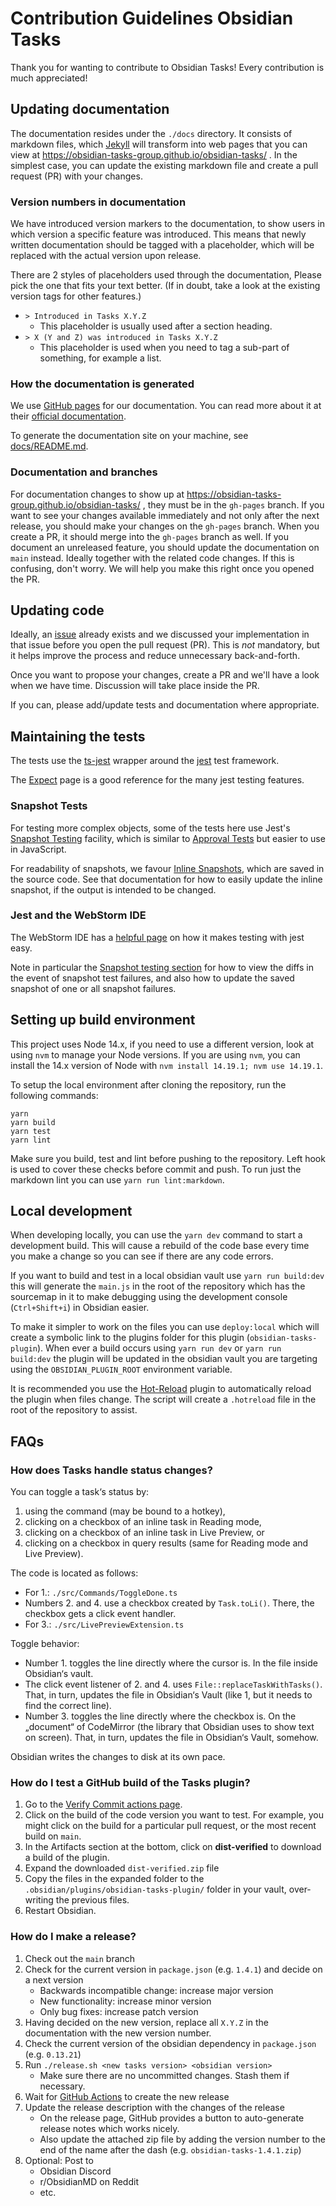 # Contribution Guidelines Obsidian Tasks

Thank you for wanting to contribute to Obsidian Tasks!
Every contribution is much appreciated!

## Updating documentation

The documentation resides under the `./docs` directory.
It consists of markdown files, which [Jekyll](https://jekyllrb.com/) will transform into web pages that you can view at <https://obsidian-tasks-group.github.io/obsidian-tasks/> .
In the simplest case, you can update the existing markdown file and create a pull request (PR) with your changes.

### Version numbers in documentation

We have introduced version markers to the documentation, to show users in which version a specific feature was introduced.
This means that newly written documentation should be tagged with a placeholder, which will be replaced with the actual
version upon release.

There are 2 styles of placeholders used through the documentation, Please pick the one that
fits your text better. (If in doubt, take a look at the existing version tags for other features.)

- `> Introduced in Tasks X.Y.Z`
  - This placeholder is usually used after a section heading.
- `> X (Y and Z) was introduced in Tasks X.Y.Z`
  - This placeholder is used when you need to tag a sub-part of something, for example a list.

### How the documentation is generated

We use [GitHub pages](https://pages.github.com/) for our documentation.
You can read more about it at their [official documentation](https://docs.github.com/en/pages).

To generate the documentation site on your machine,
see [docs/README.md](docs/README.md).

### Documentation and branches

For documentation changes to show up at <https://obsidian-tasks-group.github.io/obsidian-tasks/> , they must be in the `gh-pages` branch.
If you want to see your changes available immediately and not only after the next release, you should make your changes on the `gh-pages` branch.
When you create a PR, it should merge into the `gh-pages` branch as well.
If you document an unreleased feature, you should update the documentation on `main` instead. Ideally together with the related code changes.
If this is confusing, don't worry.
We will help you make this right once you opened the PR.

## Updating code

Ideally, an [issue](https://github.com/obsidian-tasks-group/obsidian-tasks/issues) already exists and we discussed your implementation in that issue before you open the pull request (PR).
This is _not_ mandatory, but it helps improve the process and reduce unnecessary back-and-forth.

Once you want to propose your changes, create a PR and we'll have a look when we have time.
Discussion will take place inside the PR.

If you can, please add/update tests and documentation where appropriate.

## Maintaining the tests

The tests use the [ts-jest](https://www.npmjs.com/package/ts-jest) wrapper around the
[jest](https://jestjs.io) test framework.

The [Expect](https://jestjs.io/docs/expect) page is a good reference for the many jest testing features.

### Snapshot Tests

For testing more complex objects, some of the tests here use Jest's
[Snapshot Testing](https://jestjs.io/docs/snapshot-testing) facility, which is similar to
[Approval Tests](https://approvaltests.com) but easier to use in JavaScript.

For readability of snapshots, we favour [Inline Snapshots](https://jestjs.io/docs/snapshot-testing#inline-snapshots),
which are saved in the source code. See that documentation for how to easily update the inline
snapshot, if the output is intended to be changed.

### Jest and the WebStorm IDE

The WebStorm IDE has a [helpful page](https://www.jetbrains.com/help/webstorm/running-unit-tests-on-jest.html)
on how it makes testing with jest easy.

Note in particular the
[Snapshot testing section](https://www.jetbrains.com/help/webstorm/running-unit-tests-on-jest.html#ws_jest_snapshot_testing)
for how to view the diffs in the event of snapshot test failures, and also how to update the saved snapshot
of one or all snapshot failures.

## Setting up build environment

This project uses Node 14.x, if you need to use a different version, look at using `nvm` to manage your Node versions. If you are using `nvm`, you can install the 14.x version of Node with `nvm install 14.19.1; nvm use 14.19.1`.

To setup the local environment after cloning the repository, run the following commands:

``` shell
yarn
yarn build
yarn test
yarn lint
```

Make sure you build, test and lint before pushing to the repository. Left hook is used to cover these checks before commit and push. To run just the markdown lint you can use `yarn run lint:markdown`.

## Local development

When developing locally, you can use the `yarn dev` command to start a development build. This will cause a rebuild of the code base every time you make a change so you can see if there are any code errors.

If you want to build and test in a local obsidian vault use `yarn run build:dev` this will generate the `main.js` in the root of the repository which has the sourcemap in it to make debugging using the development console (`Ctrl+Shift+i`) in Obsidian easier.

To make it simpler to work on the files you can use `deploy:local` which will create a symbolic link to the plugins folder for this plugin (`obsidian-tasks-plugin`). When ever a build occurs using `yarn run dev` or `yarn run build:dev` the plugin will be updated in the obsidian vault you are targeting using the `OBSIDIAN_PLUGIN_ROOT` environment variable.

It is recommended you use the [Hot-Reload](https://github.com/pjeby/hot-reload) plugin to automatically reload the plugin when files change. The script will create a `.hotreload` file in the root of the repository to assist.

## FAQs

### How does Tasks handle status changes?

You can toggle a task‘s status by:

1. using the command (may be bound to a hotkey),
2. clicking on a checkbox of an inline task in Reading mode,
3. clicking on a checkbox of an inline task in Live Preview, or
4. clicking on a checkbox in query results (same for Reading mode and Live Preview).

The code is located as follows:

- For 1.: `./src/Commands/ToggleDone.ts`
- Numbers 2. and 4. use a checkbox created by `Task.toLi()`. There, the checkbox gets a click event handler.
- For 3.: `./src/LivePreviewExtension.ts`

Toggle behavior:

- Number 1. toggles the line directly where the cursor is. In the file inside Obsidian‘s vault.
- The click event listener of 2. and 4. uses `File::replaceTaskWithTasks()`. That, in turn, updates the file in Obsidian‘s Vault (like 1, but it needs to find the correct line).
- Number 3. toggles the line directly where the checkbox is. On the „document“ of CodeMirror (the library that Obsidian uses to show text on screen). That, in turn, updates the file in Obsidian‘s Vault, somehow.

Obsidian writes the changes to disk at its own pace.

### How do I test a GitHub build of the Tasks plugin?

1. Go to the [Verify Commit actions page](https://github.com/obsidian-tasks-group/obsidian-tasks/actions/workflows/verify.yml).
2. Click on the build of the code version you want to test. For example, you might click on the build for a particular pull request, or the most recent build on `main`.
3. In the Artifacts section at the bottom, click on **dist-verified** to download a build of the plugin.
4. Expand the downloaded `dist-verified.zip` file
5. Copy the files in the expanded folder to the `.obsidian/plugins/obsidian-tasks-plugin/` folder in your vault, over-writing the previous files.
6. Restart Obsidian.

### How do I make a release?

1. Check out the `main` branch
2. Check for the current version in `package.json` (e.g. `1.4.1`) and decide on a next version
    - Backwards incompatible change: increase major version
    - New functionality: increase minor version
    - Only bug fixes: increase patch version
3. Having decided on the new version, replace all `X.Y.Z` in the documentation with the new version number.
4. Check the current version of the obsidian dependency in `package.json` (e.g. `0.13.21`)
5. Run `./release.sh <new tasks version> <obsidian version>`
    - Make sure there are no uncommitted changes. Stash them if necessary.
6. Wait for [GitHub Actions](https://github.com/obsidian-tasks-group/obsidian-tasks/actions/workflows/release.yml) to create the new release
7. Update the release description with the changes of the release
    - On the release page, GitHub provides a button to auto-generate release notes which works nicely.
    - Also update the attached zip file by adding the version number to the end of the name after the dash (e.g. `obsidian-tasks-1.4.1.zip`)
8. Optional: Post to
    - Obsidian Discord
    - r/ObsidianMD on Reddit
    - etc.
